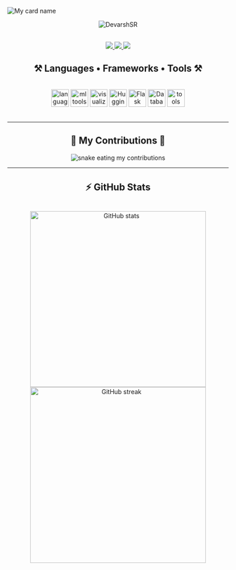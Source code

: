 ![My card name](https://cardivo.vercel.app/api?name=Devarsh%20S%20R&description=Hi,%20Welcome%20To%20My%20Profile&image=https://avatars.githubusercontent.com/u/162615570?s=400&u=ff1c4518e03ab41cedcc02cef57d365e54aef8f9&v=4&backgroundColor=%23e4f2f6&instagram=d.ev.ar.sh&github=DevarshSR)

<p align="center">
  <img src="https://komarev.com/ghpvc/?username=DevarshSR&label=Visitors%20count&color=10d9c3&style=plastic" alt="DevarshSR" />
</p>

<br/>

<div align="center">
  <a href="mailto:devarsh.sr.official@gmail.com">
    <img src="https://img.shields.io/badge/Gmail-333333?style=for-the-badge&logo=gmail&logoColor=red" />
  </a>
  <a href="https://wa.me/919496522406" target="_blank">
    <img src="https://img.shields.io/badge/whatsapp-008000?style=for-the-badge&logo=whatsapp&logoColor=white" />
  </a>
  <a href="https://www.instagram.com/d.ev.ar.sh?igsh=MTdodmV3aXdpbWp3cw%3D%3D&utm_source=qr" target="_blank">
    <img src="https://img.shields.io/badge/instagram-E1306C?style=for-the-badge&logo=instagram&logoColor=white" />
  </a>
</div>

<h2 align="center">⚒️ Languages • Frameworks • Tools ⚒️</h2>
<br/>
<div align="center">

  <!-- Programming Languages -->
  <img src="https://skillicons.dev/icons?i=python,c,cpp,html,css" height="40" alt="languages" />

  <!-- Data Science & ML -->
  <img src="https://skillicons.dev/icons?i=numpy,pandas,scikitlearn,tensorflow,keras,pytorch,opencv" height="40" alt="ml tools" />

  <!-- Visualization -->
  <img src="https://skillicons.dev/icons?i=matplotlib,seaborn" height="40" alt="visualization" />  

  <!-- AI / LLMs -->
  <img src="https://skillicons.dev/icons?i=huggingface" height="40" alt="Hugging Face" />
  <!-- LangChain & RAG don’t exist in skillicons, can add custom icons if you want -->

  <!-- Web Frameworks -->
  <img src="https://skillicons.dev/icons?i=flask" height="40" alt="Flask" />

  <!-- Databases -->
  <img src="https://skillicons.dev/icons?i=mysql,firebase" height="40" alt="Databases" />

  <!-- Tools & DevOps -->
  <img src="https://skillicons.dev/icons?i=git,github,gitlab,vscode,anaconda,jupyter" height="40" alt="tools" />

</div>

<br/>
<hr/>

<div align="center">
  <h2>🐍 My Contributions 🐍</h2>
  <img alt="snake eating my contributions" src="https://raw.githubusercontent.com/DevarshSR/DevarshSR/output/github-contribution-grid-snake.svg" />
</div>

<hr/>

<h2 align="center">⚡ GitHub Stats</h2>
<br/>
<div align="center">
  <img width="400" src="https://github-readme-stats.vercel.app/api?username=DevarshSR&show_icons=true&theme=radical&count_private=true" alt="GitHub stats" />
  <img width="400" src="https://github-readme-streak-stats.herokuapp.com/?user=DevarshSR&theme=radical&count_private=true" alt="GitHub streak" />
</div>

